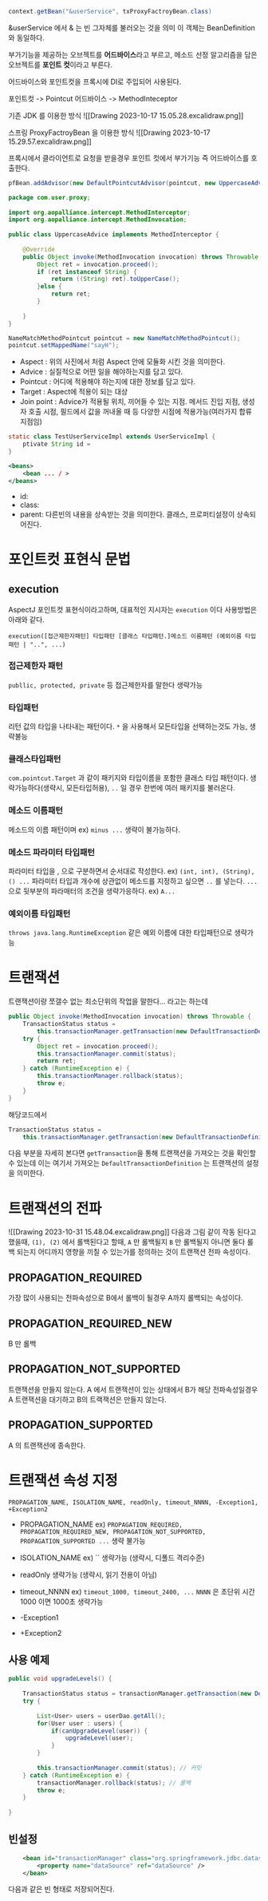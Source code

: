 ```java
context.getBean("&userService", txProxyFactroyBean.class)
```

&userService 에서 & 는 빈 그자체를 불러오는 것을 의미
이 객체는 BeanDefinition 와 동일하다.

부가기능을 제공하는 오브젝트를 **어드바이스**라고 부르고,
메소드 선정 알고리즘을 담은 오브젝트를 **포인트 컷**이라고 부른다.

어드바이스와 포인트컷을 프록시에 DI로 주입되어 사용된다.

포인트컷 -> Pointcut
어드바이스 -> MethodInteceptor

기존 JDK 를 이용한 방식
![[Drawing 2023-10-17 15.05.28.excalidraw.png]]

스프링 ProxyFactroyBean 을 이용한 방식
![[Drawing 2023-10-17 15.29.57.excalidraw.png]]

프록시에서 클라이언트로 요청을 받을경우 포인트 컷에서 부가기능 즉 어드바이스를  호출한다.

```java
pfBean.addAdvisor(new DefaultPointcutAdvisor(pointcut, new UppercaseAdvice()));
```

```java
package com.user.proxy;  
  
import org.aopalliance.intercept.MethodInterceptor;  
import org.aopalliance.intercept.MethodInvocation;  
  
public class UppercaseAdvice implements MethodInterceptor {  
      
    @Override  
    public Object invoke(MethodInvocation invocation) throws Throwable {  
        Object ret = invocation.proceed();  
        if (ret instanceof String) {  
            return ((String) ret).toUpperCase();  
        }else {  
            return ret;  
        }  
          
    }  
}
```

```java
NameMatchMethodPointcut pointcut = new NameMatchMethodPointcut();
pointcut.setMappedName("sayH");
```


- Aspect : 위의 사진에서 처럼 Aspect 안에 모듈화 시킨 것을 의미한다.
- Advice : 실질적으로 어떤 일을 해야하는지를 담고 있다.
- Pointcut : 어디에 적용해야 하는지에 대한 정보를 담고 있다.
- Target : Aspect에 적용이 되는 대상
- Join point : Advice가 적용될 위치, 끼어들 수 있는 지점. 메서드 진입 지점, 생성자 호출 시점, 필드에서 값을 꺼내올 때 등 다양한 시점에 적용가능(여러가지 합류 지점임)

```java
static class TestUserServiceImpl extends UserServiceImpl {
	ptivate String id = 
}
```


```xml
<beans>
	<bean ... / >
</beans>
```

- id:
- class:
- parent: 다른빈의 내용을 상속받는 것을 의미한다. 클래스, 프로퍼티설정이 상속되어진다.


# 포인트컷 표현식 문법

## execution
AspectJ 포인트컷 표현식이라고하며, 대표적인 지시자는 `execution` 이다 
사용방법은 아래와 같다.
```
execution([접근제한자패턴] 타입패턴 [클래스 타입패턴.]메소드 이름패턴 (예외이름 타입패턴 | "..", ...)
```
### 접근제한자 패턴
`publlic, protected, private` 등 접근제한자를 말한다 생략가능
### 타입패턴
리턴 값의 타입을 나타내는 패턴이다. `*` 을 사용해서 모든타입을 선택하는것도 가능, 생략불능
### 클래스타입패턴
`com.pointcut.Target` 과 같이 패키지와 타입이름을 포함한 클래스 타입 패턴이다.
생략가능하다(생략시, 모든타입허용), `..` 일 경우 한번에 여러 패키지를 불러온다.
### 메소드 이름패턴
메소드의 이름 패턴이며 ex) `minus ...` 생략이 불가능하다.
### 메소드 파라미터 타입패턴
파라미터 타입을 , 으로 구분하면서 순서대로 작성한다. ex) `(int, int), (String), () ...`
파라미터 타입과 개수에 상관없이 메소드를 지정하고 싶으면 `..` 를 넣는다.
`...` 으로 뒷부분의 파라매터의 조건을 생략가응하다. ex) `A...`
### 예외이름 타입패턴
`throws java.lang.RuntimeException` 같은 예외 이름에 대한 타입패턴으로 생략가능





# 트랜잭션
트랜잭션이랑 쪼갤수 없는 최소단위의 작업을 말한다... 라고는 하는데 

```java
public Object invoke(MethodInvocation invocation) throws Throwable {
	TransactionStatus status =
		this.transactionManager.getTransaction(new DefaultTransactionDefinition());
	try {
		Object ret = invocation.proceed();
		this.transactionManager.commit(status);
		return ret;
	} catch (RuntimeException e) {
		this.transactionManager.rollback(status);
		throw e;
	}
}
```


해당코드에서
```java
TransactionStatus status =
	this.transactionManager.getTransaction(new DefaultTransactionDefinition());
```
다음 부분을 자세히 본다면 `getTransaction`을 통해 트랜잭션을 가져오는 것을 확인할 수 있는데
이는 여기서 가져오는 `DefaultTransactionDefinition` 는 트랜잭션의 설정을 의미한다.

# 트랜잭션의 전파

![[Drawing 2023-10-31 15.48.04.excalidraw.png]]
다음과 그림 같이 작동 된다고 했을때, `(1), (2)` 에서 롤백된다고 할때,
`A` 만 롤백될지 `B` 만 롤백될지 아니면 둘다 롤백 되는지
어디까지 영향을 끼칠 수 있는가를 정의하는 것이 트랜잭션 전파 속성이다. 
## PROPAGATION_REQUIRED
가장 많이 사용되는 전파속성으로 B에서 롤백이 될경우 A까지 롤백되는 속성이다.

## PROPAGATION_REQUIRED_NEW
B 만 롤백

## PROPAGATION_NOT_SUPPORTED
트랜잭션을 만들지 않는다.
A 에서 트랜잭션이 있는 상태에서 B가 해당 전파속성일경우 A 트랜잭션을 대기하고 B의 트랙잭션은 만들지 않는다.
## PROPAGATION_SUPPORTED
A 의 트랜잭션에 종속한다.



# 트랜잭션 속성 지정

```
PROPAGATION_NAME, ISOLATION_NAME, readOnly, timeout_NNNN, -Exception1, +Exception2
```

- PROPAGATION_NAME
	ex) `PROPAGATION_REQUIRED, PROPAGATION_REQUIRED_NEW, PROPAGATION_NOT_SUPPORTED, PROPAGATION_SUPPORTED ...`
	생략 불가능
	
- ISOLATION_NAME
	ex) ``
	생략가능 (생략시, 디폴드 격리수준)
	
- readOnly
	생략가능 (생략시, 읽기 전용이 아님)
- timeout_NNNN
	ex) `timeout_1000, timeout_2400, ...`
	`NNNN` 은 초단위 시간 1000 이면 1000초
	생략가능

- -Exception1

- +Exception2


## 사용 예제

```java
public void upgradeLevels() {  
  
    TransactionStatus status = transactionManager.getTransaction(new DefaultTransactionDefinition()); // 트랜잭션 정의
    try {  
  
        List<User> users = userDao.getAll();  
        for(User user : users) {  
            if(canUpgradeLevel(user)) {  
                upgradeLevel(user);  
            }  
        }  
          
        this.transactionManager.commit(status); // 커밋
    } catch (RuntimeException e) {  
        transactionManager.rollback(status); // 롤백
        throw e;  
    }  
      
}
```

## 빈설정

```xml
	<bean id="transactionManager" class="org.springframework.jdbc.datasource.DataSourceTransactionManager" >  
	    <property name="dataSource" ref="dataSource" />  
	</bean>
```

다음과 같은 빈 형태로 저장되어진다.